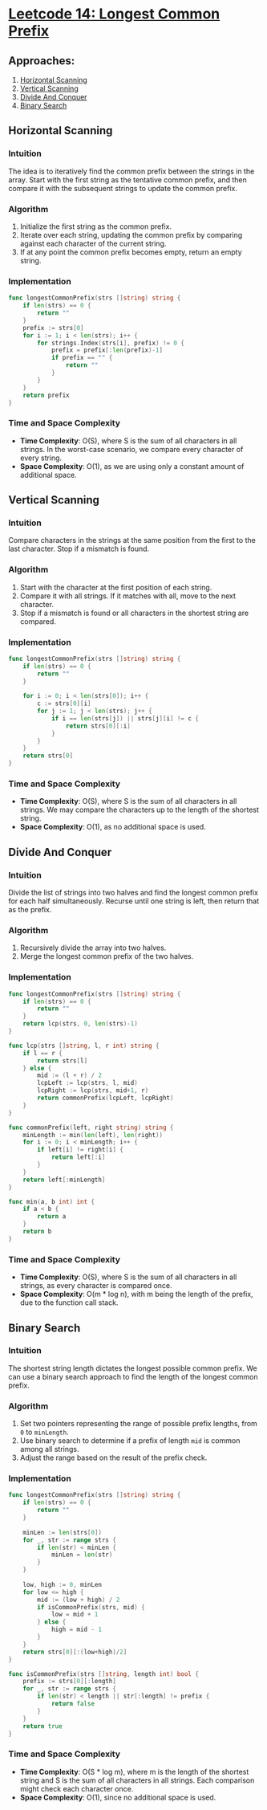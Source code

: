# [Leetcode 14: Longest Common Prefix](https://leetcode.com/problems/longest-common-prefix/)

## Approaches:

1. [Horizontal Scanning](#horizontal-scanning)
2. [Vertical Scanning](#vertical-scanning)
3. [Divide And Conquer](#divide-and-conquer)
4. [Binary Search](#binary-search)

## Horizontal Scanning

### Intuition
The idea is to iteratively find the common prefix between the strings in the array. Start with the first string as the tentative common prefix, and then compare it with the subsequent strings to update the common prefix.

### Algorithm
1. Initialize the first string as the common prefix.
2. Iterate over each string, updating the common prefix by comparing against each character of the current string.
3. If at any point the common prefix becomes empty, return an empty string.

### Implementation

```go
func longestCommonPrefix(strs []string) string {
    if len(strs) == 0 {
        return ""
    }
    prefix := strs[0]
    for i := 1; i < len(strs); i++ {
        for strings.Index(strs[i], prefix) != 0 {
            prefix = prefix[:len(prefix)-1]
            if prefix == "" {
                return ""
            }
        }
    }
    return prefix
}
```

### Time and Space Complexity
- **Time Complexity**: O(S), where S is the sum of all characters in all strings. In the worst-case scenario, we compare every character of every string.
- **Space Complexity**: O(1), as we are using only a constant amount of additional space.

## Vertical Scanning

### Intuition
Compare characters in the strings at the same position from the first to the last character. Stop if a mismatch is found.

### Algorithm
1. Start with the character at the first position of each string.
2. Compare it with all strings. If it matches with all, move to the next character.
3. Stop if a mismatch is found or all characters in the shortest string are compared.

### Implementation

```go
func longestCommonPrefix(strs []string) string {
    if len(strs) == 0 {
        return ""
    }
    
    for i := 0; i < len(strs[0]); i++ {
        c := strs[0][i]
        for j := 1; j < len(strs); j++ {
            if i == len(strs[j]) || strs[j][i] != c {
                return strs[0][:i]
            }
        }
    }
    return strs[0]
}
```

### Time and Space Complexity
- **Time Complexity**: O(S), where S is the sum of all characters in all strings. We may compare the characters up to the length of the shortest string.
- **Space Complexity**: O(1), as no additional space is used.

## Divide And Conquer

### Intuition
Divide the list of strings into two halves and find the longest common prefix for each half simultaneously. Recurse until one string is left, then return that as the prefix.

### Algorithm
1. Recursively divide the array into two halves.
2. Merge the longest common prefix of the two halves.

### Implementation

```go
func longestCommonPrefix(strs []string) string {
    if len(strs) == 0 {
        return ""
    }
    return lcp(strs, 0, len(strs)-1)
}

func lcp(strs []string, l, r int) string {
    if l == r {
        return strs[l]
    } else {
        mid := (l + r) / 2
        lcpLeft := lcp(strs, l, mid)
        lcpRight := lcp(strs, mid+1, r)
        return commonPrefix(lcpLeft, lcpRight)
    }
}

func commonPrefix(left, right string) string {
    minLength := min(len(left), len(right))
    for i := 0; i < minLength; i++ {
        if left[i] != right[i] {
            return left[:i]
        }
    }
    return left[:minLength]
}

func min(a, b int) int {
    if a < b {
        return a
    }
    return b
}
```

### Time and Space Complexity
- **Time Complexity**: O(S), where S is the sum of all characters in all strings, as every character is compared once.
- **Space Complexity**: O(m * log n), with m being the length of the prefix, due to the function call stack.

## Binary Search

### Intuition
The shortest string length dictates the longest possible common prefix. We can use a binary search approach to find the length of the longest common prefix. 

### Algorithm
1. Set two pointers representing the range of possible prefix lengths, from `0` to `minLength`.
2. Use binary search to determine if a prefix of length `mid` is common among all strings.
3. Adjust the range based on the result of the prefix check.

### Implementation

```go
func longestCommonPrefix(strs []string) string {
    if len(strs) == 0 {
        return ""
    }
    
    minLen := len(strs[0])
    for _, str := range strs {
        if len(str) < minLen {
            minLen = len(str)
        }
    }
    
    low, high := 0, minLen
    for low <= high {
        mid := (low + high) / 2
        if isCommonPrefix(strs, mid) {
            low = mid + 1
        } else {
            high = mid - 1
        }
    }
    return strs[0][:(low+high)/2]
}

func isCommonPrefix(strs []string, length int) bool {
    prefix := strs[0][:length]
    for _, str := range strs {
        if len(str) < length || str[:length] != prefix {
            return false
        }
    }
    return true
}
```

### Time and Space Complexity
- **Time Complexity**: O(S * log m), where m is the length of the shortest string and S is the sum of all characters in all strings. Each comparison might check each character once.
- **Space Complexity**: O(1), since no additional space is used.

